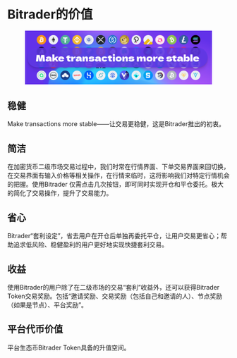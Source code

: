 # Bitrader的价值

<figure><img src="../.gitbook/assets/Thumbnail.png" alt=""><figcaption></figcaption></figure>

## 稳健

Make transactions more stable——让交易更稳健，这是Bitrader推出的初衷。

## 简洁

在加密货币二级市场交易过程中，我们时常在行情界面、下单交易界面来回切换，在交易界面有输入价格等相关操作，在行情来临时，这将影响我们对特定行情机会的把握。使用Bitrader 仅需点击几次按钮，即可同时实现开仓和平仓委托。极大的简化了交易操作，提升了交易能力。

## 省心

Bitrader“套利设定”，省去用户在开仓后单独再委托平仓，让用户交易更省心；帮助追求低风险、稳健盈利的用户更好地实现快捷套利交易。

## 收益

使用Bitrader的用户除了在二级市场的交易“套利”收益外，还可以获得Bitrader Token交易奖励。包括“邀请奖励、交易奖励（包括自己和邀请的人）、节点奖励（如果是节点）、平台奖励”。

## 平台代币价值

平台生态币Bitrader Token具备的升值空间。
